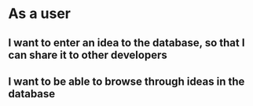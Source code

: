 # As a user
## I want to enter an idea to the database, so that I can share it to other developers
## I want to be able to browse through ideas in the database
